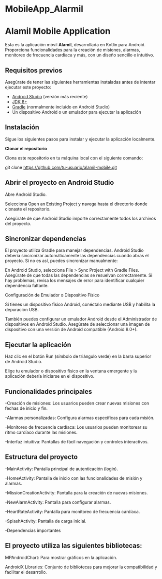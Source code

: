 # MobileApp_Alarmil


# Alamil Mobile Application

Esta es la aplicación móvil **Alamil**, desarrollada en Kotlin para Android. Proporciona funcionalidades para la creación de misiones, alarmas, monitoreo de frecuencia cardíaca y más, con un diseño sencillo e intuitivo.

## Requisitos previos

Asegúrate de tener las siguientes herramientas instaladas antes de intentar ejecutar este proyecto:

- [Android Studio](https://developer.android.com/studio) (versión más reciente)
- [JDK 8+](https://www.oracle.com/java/technologies/javase-downloads.html)
- [Gradle](https://gradle.org/install/) (normalmente incluido en Android Studio)
- Un dispositivo Android o un emulador para ejecutar la aplicación

## Instalación

Sigue los siguientes pasos para instalar y ejecutar la aplicación localmente.

**Clonar el repositorio**

Clona este repositorio en tu máquina local con el siguiente comando:

git clone https://github.com/tu-usuario/alamil-mobile.git

## Abrir el proyecto en Android Studio

Abre Android Studio.

Selecciona Open an Existing Project y navega hasta el directorio donde clonaste el repositorio.

Asegúrate de que Android Studio importe correctamente todos los archivos del proyecto.

## Sincronizar dependencias

El proyecto utiliza Gradle para manejar dependencias. Android Studio debería sincronizar automáticamente las dependencias cuando abras el proyecto. Si no es así, puedes sincronizar manualmente:

En Android Studio, selecciona File > Sync Project with Gradle Files.
Asegúrate de que todas las dependencias se resuelvan correctamente. Si hay problemas, revisa los mensajes de error para identificar cualquier dependencia faltante.

Configuración de Emulador o Dispositivo Físico

Si tienes un dispositivo físico Android, conéctalo mediante USB y habilita la depuración USB.

También puedes configurar un emulador Android desde el Administrador de dispositivos en Android Studio. Asegúrate de seleccionar una imagen de dispositivo con una versión de Android compatible (Android 8.0+).

## Ejecutar la aplicación

Haz clic en el botón Run (símbolo de triángulo verde) en la barra superior de Android Studio.

Elige tu emulador o dispositivo físico en la ventana emergente y la aplicación debería iniciarse en el dispositivo.

## Funcionalidades principales
-Creación de misiones: Los usuarios pueden crear nuevas misiones con fechas de inicio y fin.

-Alarmas personalizadas: Configura alarmas específicas para cada misión.

-Monitoreo de frecuencia cardíaca: Los usuarios pueden monitorear su ritmo cardíaco durante las misiones.

-Interfaz intuitiva: Pantallas de fácil navegación y controles interactivos.

## Estructura del proyecto

-MainActivity: Pantalla principal de autenticación (login).

-HomeActivity: Pantalla de inicio con las funcionalidades de misión y alarmas.

-MissionCreationActivity: Pantalla para la creación de nuevas misiones.

-NewAlarmActivity: Pantalla para configurar alarmas.

-HeartRateActivity: Pantalla para monitoreo de frecuencia cardíaca.

-SplashActivity: Pantalla de carga inicial.

-Dependencias importantes

## El proyecto utiliza las siguientes bibliotecas:

MPAndroidChart: Para mostrar gráficos en la aplicación.

AndroidX Libraries: Conjunto de bibliotecas para mejorar la compatibilidad y facilitar el desarrollo.

